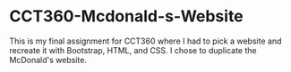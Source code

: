 # CCT360-Mcdonald-s-Website
This is my final assignment for CCT360 where I had to pick a website and recreate it with Bootstrap, HTML, and CSS. I chose to duplicate the McDonald's website.
